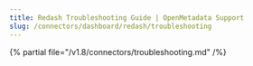 ```yaml
---
title: Redash Troubleshooting Guide | OpenMetadata Support
slug: /connectors/dashboard/redash/troubleshooting
---
```


{% partial file="/v1.8/connectors/troubleshooting.md" /%}
